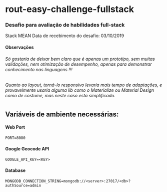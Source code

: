 # rout-easy-challenge-fullstack

### Desafio para avaliação de habilidades full-stack

Stack MEAN
Data de recebimento do desafio: 03/10/2019

#### Observações

###### Só gostaria de deixar bem claro que é apenas um prototipo, sem muitas validações, nem otimização de desempenho, apenas para demonstrar conhecimento nas linguagens !!!

###### Quanto ao layout, torná-lo responsivo levaria mais tempo de adaptações, e provavelmente usaria alguma lib como o Materialize ou Material Design como de costume, mas neste caso esta simplificado.

#

#

## Variáveis de ambiente necessárias:

#### Web Port

    PORT=8080

#### Google Geocode API

    GOOGLE_API_KEY=<KEY>

#### Database

    MONGODB_CONNECTION_STRING=mongodb://<server>:27017/<db>?authSource=admin
